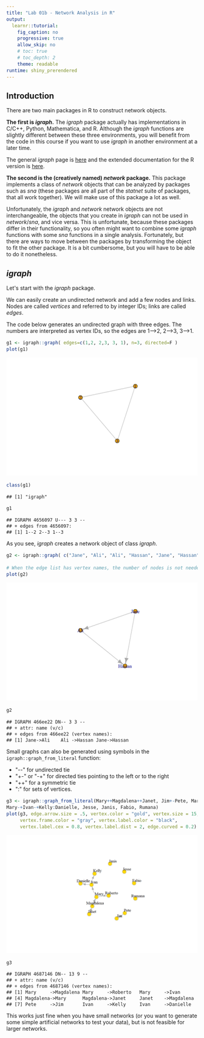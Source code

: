 ```yaml
---
title: "Lab 01b - Network Analysis in R"
output: 
  learnr::tutorial:
    fig_caption: no
    progressive: true
    allow_skip: no
    # toc: true
    # toc_depth: 2
    theme: readable
runtime: shiny_prerendered
---
```






## Introduction
There are two main packages in R to construct network objects. 

__The first is _igraph_.__ The _igraph_ package actually has implementations in
C/C++, Python, Mathematica, and R. Although the _igraph_ functions are slightly
different between these three environments, you will benefit from the code in
this course if you want to use _igraph_ in another environment at a later time.

The general _igraph_ page is [here](https://igraph.org/) and the 
extended documentation for the R version is [here](https://igraph.org/r/#docs).

__The second is the (creatively named) _network_ package.__ This package
implements a class of _network_ objects that can be analyzed by packages such as
_sna_ (these packages are all part of the _statnet_ suite of packages, that all
work together). We will make use of this package a lot as well.

Unfortunately, the _igraph_ and _network_ network objects are not
interchangeable, the objects that you create in _igraph_ can not be used in
_network_/_sna_, and vice versa. This is unfortunate, because these packages
differ in their functionality, so you often might want to combine some _igraph_
functions with some _sna_ functions in a single analysis. Fortunately, but there
are ways to move between the packages by transforming the object to fit the
other package. It is a bit cumbersome, but you will have to be able to do it
nonetheless.

## _igraph_
Let's start with the _igraph_ package.

We can easily create an undirected network and add a few nodes and links. Nodes
are called _vertices_ and referred to by integer IDs; links are called _edges_.






The code below generates an undirected graph with three edges. The numbers are
interpreted as vertex IDs, so the edges are 1–>2, 2–>3, 3–>1.


```r
g1 <- igraph::graph( edges=c(1,2, 2,3, 3, 1), n=3, directed=F ) 
plot(g1)
```

<img src="lab01a-networksInR_files/figure-html/unnamed-chunk-1-1.png" width="624" />

```r
class(g1)
```

```
## [1] "igraph"
```

```r
g1
```

```
## IGRAPH 4656097 U--- 3 3 -- 
## + edges from 4656097:
## [1] 1--2 2--3 1--3
```

As you see, _igraph_ creates a network object of class _igraph_. 


```r
g2 <- igraph::graph( c("Jane", "Ali", "Ali", "Hassan", "Jane", "Hassan")) # named vertices

# When the edge list has vertex names, the number of nodes is not needed
plot(g2)
```

<img src="lab01a-networksInR_files/figure-html/unnamed-chunk-2-1.png" width="624" />

```r
g2
```

```
## IGRAPH 466ee22 DN-- 3 3 -- 
## + attr: name (v/c)
## + edges from 466ee22 (vertex names):
## [1] Jane->Ali    Ali ->Hassan Jane->Hassan
```



Small graphs can also be generated using symbols in the
`igraph::graph_from_literal` function:

* "--" for undirected tie
* "+-" or "-+" for directed ties pointing to the left or to the right
* "++" for a symmetric tie
* ":" for sets of vertices.



```r
g3 <- igraph::graph_from_literal(Mary++Magdalena++Janet, Jim+-Pete, Mary-+Roberto, 
Mary-+Ivan-+Kelly:Danielle, Jesse, Janis, Fabio, Rumana)
plot(g3, edge.arrow.size = .5, vertex.color = "gold", vertex.size = 15, 
     vertex.frame.color = "gray", vertex.label.color = "black", 
     vertex.label.cex = 0.8, vertex.label.dist = 2, edge.curved = 0.2) 
```

<img src="lab01a-networksInR_files/figure-html/unnamed-chunk-3-1.png" width="624" />

```r
g3
```

```
## IGRAPH 4687146 DN-- 13 9 -- 
## + attr: name (v/c)
## + edges from 4687146 (vertex names):
## [1] Mary     ->Magdalena Mary     ->Roberto   Mary     ->Ivan     
## [4] Magdalena->Mary      Magdalena->Janet     Janet    ->Magdalena
## [7] Pete     ->Jim       Ivan     ->Kelly     Ivan     ->Danielle
```
            
This works just fine when you have small networks (or you want to generate some 
simple artificial networks to test your data), but is not feasible for larger 
networks. 



<!--html_preserve-->
<script type="application/shiny-prerendered" data-context="server-start">
library(learnr)
library(gradethis)
# library(magrittr)
tutorial_options(exercise.checker = gradethis::grade_learnr)
knitr::opts_chunk$set(echo = FALSE)
</script>
<!--/html_preserve-->
<!--html_preserve-->
<script type="application/shiny-prerendered" data-context="server">
learnr:::register_http_handlers(session, metadata = NULL)
</script>
<!--/html_preserve-->
<!--html_preserve-->
<script type="application/shiny-prerendered" data-context="server">
session$onSessionEnded(function() {
        learnr:::session_stop_event(session)
      })
</script>
<!--/html_preserve-->
